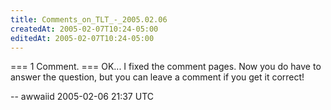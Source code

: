 ```yaml
---
title: Comments_on_TLT_-_2005.02.06
createdAt: 2005-02-07T10:24-05:00
editedAt: 2005-02-07T10:24-05:00
---
```


=== 1 Comment. ===
OK... I fixed the comment pages. Now you do have to answer the question, but you can leave a comment if you get it correct!

-- awwaiid 2005-02-06 21:37 UTC


